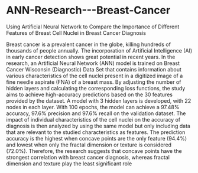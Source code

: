 # ANN-Research---Breast-Cancer
Using Artificial Neural Network to Compare the Importance of Different Features of Breast Cell Nuclei in Breast Cancer Diagnosis

Breast cancer is a prevalent cancer in the globe, killing hundreds of thousands of people annually. The incorporation of Artificial Intelligence (AI) in early cancer detection shows great potential in recent years. 
In the research, an Artificial Neural Network (ANN) model is trained on Breast Cancer Wisconsin (Diagnostic) Data Set that contains information about various characteristics of the cell nuclei present in a digitized image of a fine needle aspirate (FNA) of a breast mass. 
By adjusting the number of hidden layers and calculating the corresponding loss functions, the study aims to achieve high-accuracy predictions based on the 30 features provided by the dataset. A model with 3 hidden layers is developed, with 22 nodes in each layer. 
With 100 epochs, the model can achieve a 97.48% accuracy, 97.6% precision and 97.6% recall on the validation dataset. The impact of individual characteristics of the cell nuclei on the accuracy of diagnosis is then analyzed by using the same model but only including data that are relevant to the studied characteristics as features. 
The prediction accuracy is the highest when concave points are the only feature (94.4%) and lowest when only the fractal dimension or texture is considered (72.0%). Therefore, the research suggests that concave points have the strongest correlation with breast cancer diagnosis, whereas fractal dimension and texture play the least significant role
